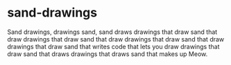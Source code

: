 # sand-drawings
Sand drawings, drawings sand, sand draws drawings that draw sand that draw drawings that draw sand that draw drawings that draw sand that draw drawings that draw sand that writes code that lets you draw drawings that draw sand that draws drawings that draws sand that makes up Meow.
